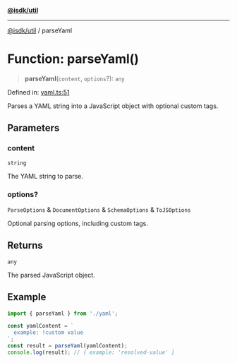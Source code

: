 [**@isdk/util**](../README.md)

***

[@isdk/util](../globals.md) / parseYaml

# Function: parseYaml()

> **parseYaml**(`content`, `options`?): `any`

Defined in: [yaml.ts:51](https://github.com/isdk/util.js/blob/f467c507a8cfd31890519496ac9059c8ad3f8d03/src/yaml.ts#L51)

Parses a YAML string into a JavaScript object with optional custom tags.

## Parameters

### content

`string`

The YAML string to parse.

### options?

`ParseOptions` & `DocumentOptions` & `SchemaOptions` & `ToJSOptions`

Optional parsing options, including custom tags.

## Returns

`any`

The parsed JavaScript object.

## Example

```typescript
import { parseYaml } from './yaml';

const yamlContent = `
  example: !custom value
`;
const result = parseYaml(yamlContent);
console.log(result); // { example: 'resolved-value' }
```
